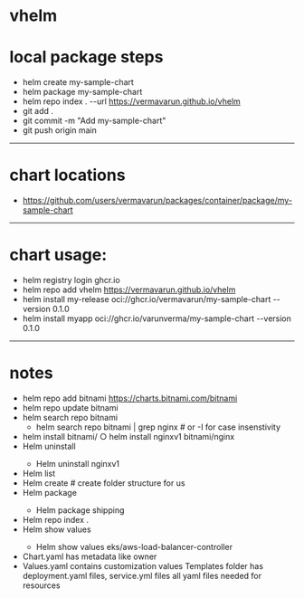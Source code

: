 # vhelm

# local package steps

- helm create my-sample-chart
- helm package my-sample-chart
- helm repo index . --url https://vermavarun.github.io/vhelm
- git add .
- git commit -m "Add my-sample-chart"
- git push origin main

---

# chart locations

- https://github.com/users/vermavarun/packages/container/package/my-sample-chart

---

# chart usage:

- helm registry login ghcr.io
- helm repo add vhelm https://vermavarun.github.io/vhelm
- helm install my-release oci://ghcr.io/vermavarun/my-sample-chart --version 0.1.0
- helm install myapp oci://ghcr.io/varunverma/my-sample-chart --version 0.1.0

---

# notes

- helm repo add bitnami https://charts.bitnami.com/bitnami
- helm repo update bitnami
- helm search repo bitnami
    - helm search repo bitnami | grep nginx # or -I for case insenstivity
- helm install <release-name> bitnami/<chart>
    ○ helm install nginxv1 bitnami/nginx
- Helm uninstall <release-name>
  - Helm uninstall nginxv1
- Helm list
- Helm create <chat-name> # create folder structure for us
- Helm package <package-chart-name>
  - Helm package shipping
- Helm repo index .
- Helm show values <chat-name>
  - Helm show values eks/aws-load-balancer-controller
- Chart.yaml has metadata like owner
- Values.yaml contains customization values
Templates folder has deployment.yaml files, service.yml files all yaml files needed for resources